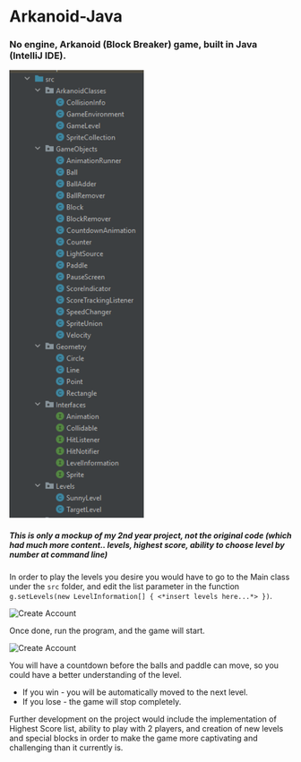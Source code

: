 # Arkanoid-Java

### No engine, Arkanoid (Block Breaker) game, built in Java (IntelliJ IDE).



<img src="https://raw.githubusercontent.com/eladoni1/Arkanoid-Java/main/arkanoidPhotos/1.png" alt="Create Account" height="800" />



##### This is only a mockup of my 2nd year project, not the original code (which had much more content.. levels, highest score, ability to choose level by number at command line)

In order to play the levels you desire you would have to go to the Main class under the ```src``` folder, and edit the list parameter in the function 
```g.setLevels(new LevelInformation[] { <*insert levels here...*> })```.




<img src="https://raw.githubusercontent.com/eladoni1/Arkanoid-Java/main/arkanoidPhotos/2.png" alt="Create Account" width="600"/>




Once done, run the program, and the game will start.



<img src="https://raw.githubusercontent.com/eladoni1/Arkanoid-Java/main/arkanoidPhotos/3.png" alt="Create Account" width="600"/>




You will have a countdown before the balls and paddle can move, so you could have a better understanding of the level.
* If you win - you will be automatically moved to the next level.
* If you lose - the game will stop completely.

Further development on the project would include the implementation of Highest Score list, ability to play with 2 players, and creation of new levels and special blocks in order to make the game more captivating and challenging than it currently is.
